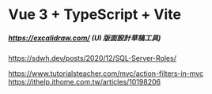# Vue 3 + TypeScript + Vite

##### https://excalidraw.com/  (UI 版面設計草稿工具)

https://sdwh.dev/posts/2020/12/SQL-Server-Roles/

https://www.tutorialsteacher.com/mvc/action-filters-in-mvc
https://ithelp.ithome.com.tw/articles/10198206

